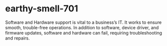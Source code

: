 # earthy-smell-701
Software and Hardware support is vital to a business’s IT. It works to ensure smooth, trouble-free operations. In addition to software, device driver, and firmware updates, software and hardware can fail, requiring troubleshooting and repairs.

